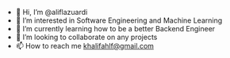 - 👋 Hi, I’m @aliflazuardi
- 👀 I’m interested in Software Engineering and Machine Learning
- 🌱 I’m currently learning how to be a better Backend Engineer
- 💞️ I’m looking to collaborate on any projects 
- 📫 How to reach me khalifahlf@gmail.com

<!---
aliflazuardi/aliflazuardi is a ✨ special ✨ repository because its `README.md` (this file) appears on your GitHub profile.
You can click the Preview link to take a look at your changes.
--->
